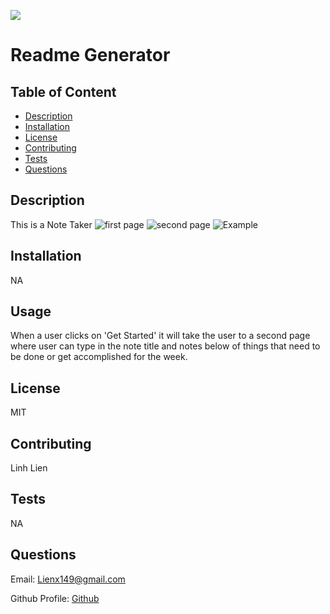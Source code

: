 [<img src="https://img.shields.io/badge/License-MIT-yellow.svg">](https://opensource.org/licenses/MIT)
  # Readme Generator

## Table of Content 

- [Description](#description)
- [Installation](#installation)
- [License](#license)
- [Contributing](#contributing)
- [Tests](#tests)
- [Questions](#questions)

## Description 
This is a Note Taker
![first page](../images/notetakerfront.PNG)
![second page](../images/notetaker2.PNG)
![Example](../images/example.PNG)
## Installation 
NA

## Usage 
When a user clicks on 'Get Started' it will take the user to a second page where user can type in the note title and notes below of things that need to be done or get accomplished for the week. 

## License 
MIT

## Contributing 
Linh Lien

## Tests 
NA

## Questions 
Email: Lienx149@gmail.com 

Github Profile: [Github](https://github.com/Liex149)